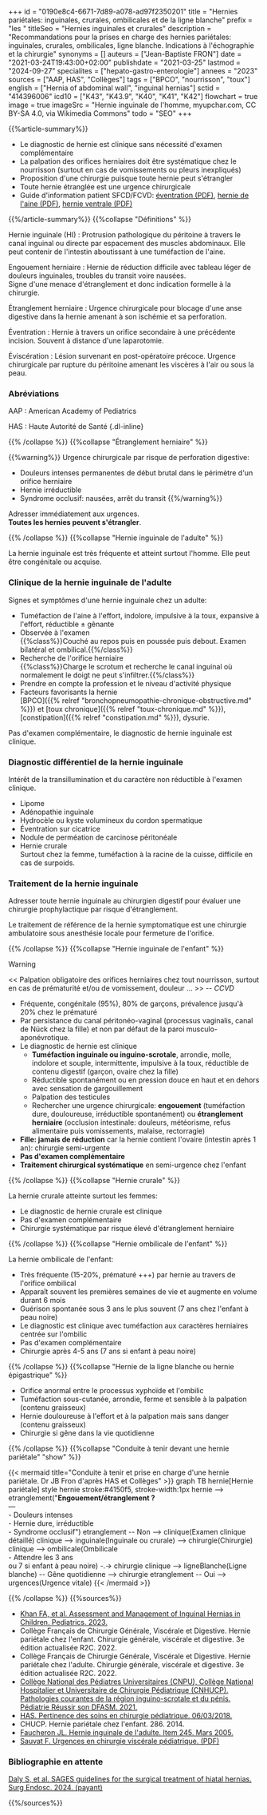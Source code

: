 +++
id = "0190e8c4-6671-7d89-a078-ad97f2350201"
title = "Hernies pariétales: inguinales, crurales, ombilicales et de la ligne blanche"
prefix = "les "
titleSeo = "Hernies inguinales et crurales"
description = "Recommandations pour la prises en charge des hernies pariétales: inguinales, crurales, ombilicales, ligne blanche. Indications à l'échographie et la chirurgie"
synonyms = []
auteurs = ["Jean-Baptiste FRON"]
date = "2021-03-24T19:43:00+02:00"
publishdate = "2021-03-25"
lastmod = "2024-09-27"
specialites = ["hepato-gastro-enterologie"]
annees = "2023"
sources = ["AAP, HAS", "Collèges"]
tags = ["BPCO", "nourrisson", "toux"]
english = ["Hernia of abdominal wall", "inguinal hernias"]
sctid = "414396006"
icd10 = ["K43", "K43.9", "K40", "K41", "K42"]
flowchart = true
image = true
imageSrc = "Hernie inguinale de l'homme, myupchar.com, CC BY-SA 4.0, via Wikimedia Commons"
todo = "SEO"
+++

{{%article-summary%}}

- Le diagnostic de hernie est clinique sans nécessité d'examen complémentaire
- La palpation des orifices herniaires doit être systématique chez le nourrisson (surtout en cas de vomissements ou pleurs inexpliqués)
- Proposition d'une chirurgie puisque toute hernie peut s'étrangler
- Toute hernie étranglée est une urgence chirurgicale
- Guide d'information patient SFCD/FCVD: [éventration (PDF)](https://www.fcvd.fr/wp-content/uploads/2022/01/FICHE-D_INFORMATION-PATIENT-EVENTRATIONS.pdf), [hernie de l'aine (PDF)](https://www.fcvd.fr/wp-content/uploads/2022/01/FICHE-D_INFORMATION-PATIENT-EVENTRATIONS.pdf), [hernie ventrale (PDF)](https://www.fcvd.fr/wp-content/uploads/2022/01/FICHE-D_INFORMATION-PATIENT-HERNIES-VENTRALES.pdf)

{{%/article-summary%}}
{{%collapse "Définitions" %}}

Hernie inguinale (HI)
: Protrusion pathologique du péritoine à travers le canal inguinal ou directe par espacement des muscles abdominaux. Elle peut contenir de l'intestin aboutissant à une tuméfaction de l'aine.

Engouement herniaire
: Hernie de réduction difficile avec tableau léger de douleurs inguinales, troubles du transit voire nausées.  
Signe d'une menace d'étranglement et donc indication formelle à la chirurgie.

Étranglement herniaire
: Urgence chirurgicale pour blocage d'une anse digestive dans la hernie amenant à son ischémie et sa perforation.

Éventration
: Hernie à travers un orifice secondaire à une précédente incision. Souvent à distance d'une laparotomie.

Éviscération
: Lésion survenant en post-opératoire précoce. Urgence chirurgicale par rupture du péritoine amenant les viscères à l'air ou sous la peau.

### Abréviations

AAP
: American Academy of Pediatrics

HAS
: Haute Autorité de Santé
{.dl-inline}

{{% /collapse %}}
{{%collapse "Étranglement herniaire" %}}

{{%warning%}}
Urgence chirurgicale par risque de perforation digestive:

- Douleurs intenses permanentes de début brutal dans le périmètre d'un orifice herniaire
- Hernie irréductible
- Syndrome occlusif: nausées, arrêt du transit
{{%/warning%}}

Adresser immédiatement aux urgences.  
**Toutes les hernies peuvent s'étrangler**.

{{% /collapse %}}
{{%collapse "Hernie inguinale de l'adulte" %}}

La hernie inguinale est très fréquente et atteint surtout l'homme. Elle peut être congénitale ou acquise.

### Clinique de la hernie inguinale de l'adulte

Signes et symptômes d'une hernie inguinale chez un adulte:

- Tuméfaction de l'aine à l'effort, indolore, impulsive à la toux, expansive à l'effort, réductible ± gênante
- Observée à l'examen  
  {{%class%}}Couché au repos puis en poussée puis debout. Examen bilatéral et ombilical.{{%/class%}}
- Recherche de l'orifice herniaire  
  {{%class%}}Charge le scrotum et recherche le canal inguinal où normalement le doigt ne peut s'infiltrer.{{%/class%}}
- Prendre en compte la profession et le niveau d'activité physique
- Facteurs favorisants la hernie  
  [BPCO]({{% relref "bronchopneumopathie-chronique-obstructive.md" %}}) et [toux chronique]({{% relref "toux-chronique.md" %}}), [constipation]({{% relref "constipation.md" %}}), dysurie.

Pas d'examen complémentaire, le diagnostic de hernie inguinale est clinique.

### Diagnostic différentiel de la hernie inguinale

Intérêt de la transillumination et du caractère non réductible à l'examen clinique.

- Lipome
- Adénopathie inguinale
- Hydrocèle ou kyste volumineux du cordon spermatique
- Éventration sur cicatrice
- Nodule de perméation de carcinose péritonéale
- Hernie crurale  
  Surtout chez la femme, tuméfaction à la racine de la cuisse, difficile en cas de surpoids.

### Traitement de la hernie inguinale

Adresser toute hernie inguinale au chirurgien digestif pour évaluer une chirurgie prophylactique par risque d'étranglement.

Le traitement de référence de la hernie symptomatique est une chirurgie ambulatoire sous anesthésie locale pour fermeture de l'orifice.

{{% /collapse %}}
{{%collapse "Hernie inguinale de l'enfant" %}}

> [!WARNING]
> << Palpation obligatoire des orifices herniaires chez tout nourrisson, surtout en cas de prématurité et/ou de vomissement, douleur ... >> -- *CCVD*

- Fréquente, congénitale (95%), 80% de garçons, prévalence jusqu'à 20% chez le prématuré
- Par persistance du canal péritonéo-vaginal (processus vaginalis, canal de Nück chez la fille) et non par défaut de la paroi musculo-aponévrotique.
- Le diagnostic de hernie est clinique
  - **Tuméfaction inguinale ou inguino-scrotale**, arrondie, molle, indolore et souple, intermittente, impulsive à la toux, réductible de contenu digestif (garçon, ovaire chez la fille)
  - Réductible spontanément ou en pression douce en haut et en dehors avec sensation de gargouillement
  - Palpation des testicules
  - Rechercher une urgence chirurgicale: **engouement** (tuméfaction dure, douloureuse, irréductible spontanément) ou **étranglement herniaire** (occlusion intestinale: douleurs, météorisme, refus alimentaire puis vomissements, malaise, rectorragie)
- **Fille: jamais de réduction** car la hernie contient l'ovaire (intestin après 1 an): chirurgie semi-urgente
- **Pas d'examen complémentaire**
- **Traitement chirurgical systématique** en semi-urgence chez l'enfant

{{% /collapse %}}
{{%collapse "Hernie crurale" %}}

La hernie crurale atteinte surtout les femmes:

- Le diagnostic de hernie crurale est clinique
- Pas d'examen complémentaire
- Chirurgie systématique par risque élevé d'étranglement herniaire

{{% /collapse %}}
{{%collapse "Hernie ombilicale de l'enfant" %}}

La hernie ombilicale de l'enfant:

- Très fréquente (15-20%, prématuré +++) par hernie au travers de l'orifice ombilical
- Apparaît souvent les premières semaines de vie et augmente en volume durant 6 mois
- Guérison spontanée sous 3 ans le plus souvent (7 ans chez l'enfant à peau noire)
- Le diagnostic est clinique avec tuméfaction aux caractères herniaires centrée sur l'ombilic
- Pas d'examen complémentaire
- Chirurgie après 4-5 ans (7 ans si enfant à peau noire)

{{% /collapse %}}
{{%collapse "Hernie de la ligne blanche ou hernie épigastrique" %}}

- Orifice anormal entre le processus xyphoïde et l'ombilic
- Tuméfaction sous-cutanée, arrondie, ferme et sensible à la palpation (contenu graisseux)
- Hernie douloureuse à l'effort et à la palpation mais sans danger (contenu graisseux)
- Chirurgie si gêne dans la vie quotidienne

{{% /collapse %}}
{{%collapse "Conduite à tenir devant une hernie pariétale" "show" %}}

{{< mermaid title="Conduite à tenir et prise en charge d'une hernie pariétale. Dr JB Fron d'après HAS et Collèges" >}}
graph TB
  hernie[Hernie pariétale]
  style hernie stroke:#4150f5, stroke-width:1px
    hernie --> etranglement("<b>Engouement/étranglement ?</b><br>—<br>- Douleurs intenses<br>- Hernie dure, irréductible<br>- Syndrome occlusif")
      etranglement -- Non --> clinique(Examen clinique détaillé)
        clinique --> inguinale(Inguinale ou crurale) --> chirurgie(Chirurgie)
        clinique --> ombilicale(Ombilicale<br>- Attendre les 3 ans<br>ou 7 si enfant à peau noire) -.-> chirurgie
        clinique --> ligneBlanche(Ligne blanche) -- Gêne quotidienne --> chirurgie
      etranglement -- Oui --> urgences(Urgence vitale)
{{< /mermaid >}}

{{% /collapse %}}
{{%sources%}}

- [Khan FA, et al. Assessment and Management of Inguinal Hernias in Children. Pediatrics. 2023.](https://publications.aap.org/pediatrics/article/152/1/e2023062510/192151/Assessment-and-Management-of-Inguinal-Hernias-in)
- Collège Français de Chirurgie Générale, Viscérale et Digestive. Hernie pariétale chez l'enfant. Chirurgie générale, viscérale et digestive. 3e édition actualisée R2C. 2022.
- Collège Français de Chirurgie Générale, Viscérale et Digestive. Hernie pariétale chez l'adulte. Chirurgie générale, viscérale et digestive. 3e édition actualisée R2C. 2022.
- [Collège National des Pédiatres Universitaires (CNPU), Collège National Hospitalier et Universitaire de Chirurgie Pédiatrique (CNHUCP). Pathologies courantes de la région inguino-scrotale et du pénis. Pédiatrie Réussir son DFASM. 2021.](https://www.pedia-univ.fr/deuxieme-cycle/referentiel/gastroenterologie-nutrition-chirurgie-abdominopelvienne/pathologies)
- [HAS. Pertinence des soins en chirurgie pédiatrique. 06/03/2018.](https://www.has-sante.fr/jcms/c_2831488/fr/pertinence-des-soins-en-chirurgie-pediatrique)
- CHUCP. Hernie pariétale chez l'enfant. 286. 2014.
- [Faucheron JL. Hernie inguinale de l'adulte. Item 245. Mars 2005.](https://doczz.fr/doc/2579938/hernie-inguinale-de-l-adulte--245a-)
- [Sauvat F. Urgences en chirurgie viscérale pédiatrique. (PDF)](https://urgences-serveur.fr/IMG/pdf/Urg_chir_pediatriques.pdf)

### Bibliographie en attente

[Daly S, et al. SAGES guidelines for the surgical treatment of hiatal hernias. Surg Endosc. 2024. (payant)](https://link.springer.com/article/10.1007/s00464-024-11092-3)

{{%/sources%}}
